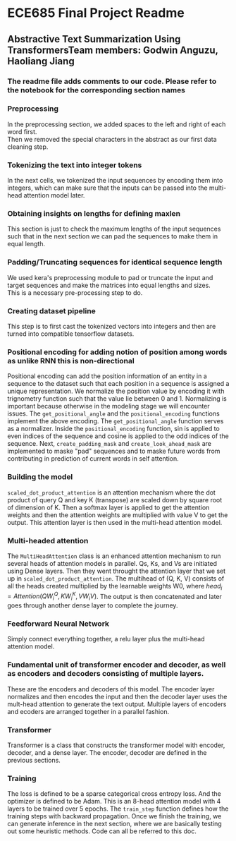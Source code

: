 # ECE685 Final Project Readme

## Abstractive Text Summarization Using TransformersTeam members: Godwin Anguzu, Haoliang Jiang

### The readme file adds comments to our code. Please refer to the notebook for the corresponding section names
### Preprocessing
In the preprocessing section, we added spaces to the left and right of each word first.  
Then we removed the special characters in the abstract as our first data cleaning step.  

### Tokenizing the text into integer tokens
In the next cells, we tokenized the input sequences by encoding them into integers, which can make sure that the inputs can be passed into the multi-head attention model later.  

### Obtaining insights on lengths for defining maxlen
This section is just to check the maximum lengths of the input sequences such that in the next section we can pad the sequences to make them in equal length. 

### Padding/Truncating sequences for identical sequence length
We used kera's preprocessing module to pad or truncate the input and target sequences and make the matrices into equal lengths and sizes.  
This is a necessary pre-processing step to do.  

### Creating dataset pipeline
This step is to first cast the tokenized vectors into integers and then are turned into compatible tensorflow datasets.  

### Positional encoding for adding notion of position among words as unlike RNN this is non-directional
Positional encoding can add the position information of an entity in a sequence to the dataset such that each position in a sequence is assigned a unique representation. We normalize the position value by encoding it with trignometry function such that the value lie between 0 and 1. Normalizing is important because otherwise in the modeling stage we will encounter issues. The `get_positional_angle` and the `positional_encoding` functions implement the above encoding. The `get_positional_angle` function serves as a normalizer. Inside the `positional_encoding` function, sin is applied to even indices of the sequence and cosine is applied to the odd indices of the sequence. Next, `create_padding_mask` and `create_look_ahead_mask` are implemented to maske "pad" sequences and to maske future words from contributing in prediction of current words in self attention.  

### Building the model
 `scaled_dot_product_attention` is an attention mechanism where the dot product of query Q and key K (transpose) are scaled down by square root of dimension of K. Then a softmax layer is applied to get the attention weights and then the attention weights are multiplied with value V to get the output. This attention layer is then used in the multi-head attention model.  

### Multi-headed attention 
The `MultiHeadAttention` class is an enhanced attention mechanism to run several heads of attention models in parallel. Qs, Ks, and Vs are initiated using Dense layers. Then they went throught the attention layer that we set up in `scaled_dot_product_attention`. The multihead of (Q, K, V) consists of all the heads created multiplied by the learnable weights W0, where $head_{i} = Attention(QW_{i}^Q, KW_{i}^{K}, VW_{i}V)$. The output is then concatenated and later goes through another dense layer to complete the journey.  

### Feedforward Neural Network
Simply connect everything together, a relu layer plus the multi-head attention model.  

### Fundamental unit of transformer encoder and decoder, as well as encoders and decoders consisting of multiple layers.
These are the encoders and decoders of this model. The encoder layer normalizes and then encodes the input and then the decoder layer uses the mult-head attention to generate the text output. Multiple layers of encoders and ecoders are arranged together in a parallel fashion.  
### Transformer
Transformer is a class that constructs the transformer model with encoder, decoder, and a dense layer. The encoder, decoder are defined in the previous sections.  
### Training
The loss is defined to be a sparse categorical cross entropy loss. And the optimizer is defined to be Adam. This is an 8-head attention model with 4 layers to be trained over 5 epochs. The `train_step` function defines how the training steps with backward propagation. Once we finish the training, we can generate inference in the next section, where we are basically testing out some heuristic methods. Code can all be referred to this doc.



